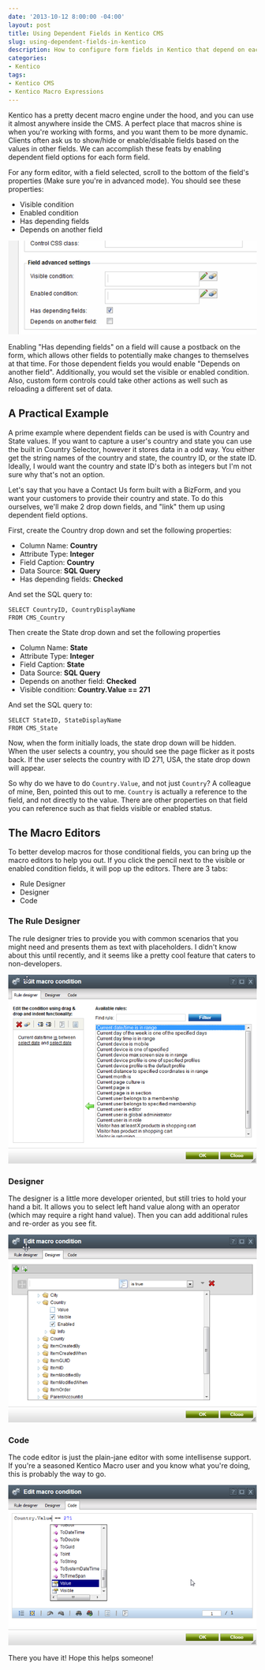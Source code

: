 ```yaml
---
date: '2013-10-12 8:00:00 -04:00'
layout: post
title: Using Dependent Fields in Kentico CMS
slug: using-dependent-fields-in-kentico
description: How to configure form fields in Kentico that depend on eachother.  Hide/show or enable/disable fields based on values in other fields.
categories:
- Kentico
tags:
- Kentico CMS
- Kentico Macro Expressions
---
```


Kentico has a pretty decent macro engine under the hood, and you can use it almost anywhere inside the CMS.  A perfect place that macros shine is when you're working with forms, and you want them to be more dynamic.  Clients often ask us to show/hide or enable/disable fields based on the values in other fields.  We can accomplish these feats by enabling dependent field options for each form field.

For any form editor, with a field selected, scroll to the bottom of the field's properties (Make sure you're in advanced mode).  You should see these properties:

- Visible condition
- Enabled condition
- Has depending fields
- Depends on another field

![Dependent field settings](/assets/images/2013-10-12-using-dependent-fields-in-kentico/dependent-field-settings.png)

Enabling "Has depending fields" on a field will cause a postback on the form, which allows other fields to potentially make changes to themselves at that time.  For those dependent fields you would enable "Depends on another field".  Additionally, you would set the visible or enabled condition.  Also, custom form controls could take other actions as well such as reloading a different set of data. 

## A Practical Example

A prime example where dependent fields can be used is with Country and State values.  If you want to capture a user's country and state you can use the built in Country Selector, however it stores data in a odd way.  You either get the string names of the country and state, the country ID, or the state ID.  Ideally, I would want the country and state ID's both as integers but I'm not sure why that's not an option.

Let's say that you have a Contact Us form built with a BizForm, and you want your customers to provide their country and state.  To do this ourselves, we'll make 2 drop down fields, and "link" them up using dependent field options.

First, create the Country drop down and set the following properties:

- Column Name: **Country**
- Attribute Type: **Integer**
- Field Caption: **Country**
- Data Source: **SQL Query**
- Has depending fields: **Checked**

And set the SQL query to:

	SELECT CountryID, CountryDisplayName
	FROM CMS_Country

Then create the State drop down and set the following properties

- Column Name: **State**
- Attribute Type: **Integer**
- Field Caption: **State**
- Data Source: **SQL Query**
- Depends on another field: **Checked**
- Visible condition: **Country.Value == 271**

And set the SQL query to:

	SELECT StateID, StateDisplayName
	FROM CMS_State

Now, when the form initially loads, the state drop down will be hidden. When the user selects a country, you should see the page flicker as it posts back.  If the user selects the country with ID 271, USA, the state drop down will appear.

So why do we have to do `Country.Value`, and not just `Country`?  A colleague of mine, Ben, pointed this out to me.  `Country` is actually a reference to the field, and not directly to the value.  There are other properties on that field you can reference such as that fields visible or enabled status.

## The Macro Editors

To better develop macros for those conditional fields, you can bring up the macro editors to help you out.  If you click the pencil next to the visible or enabled condition fields, it will pop up the editors.  There are 3 tabs:

- Rule Designer
- Designer
- Code

### The Rule Designer

The rule designer tries to provide you with common scenarios that you might need and presents them as text with placeholders.  I didn't know about this until recently, and it seems like a pretty cool feature that caters to non-developers. 

![Dependent field settings](/assets/images/2013-10-12-using-dependent-fields-in-kentico/macro-editor-rule-designer.png)

### Designer

The designer is a little more developer oriented, but still tries to hold your hand a bit.  It allows you to select left hand value along with an operator (which may require a right hand value).  Then you can add additional rules and re-order as you see fit.

![Dependent field settings](/assets/images/2013-10-12-using-dependent-fields-in-kentico/macro-editor-designer.png)

### Code

The code editor is just the plain-jane editor with some intellisense support.  If you're a seasoned Kentico Macro user and you know what you're doing, this is probably the way to go. 

![Dependent field settings](/assets/images/2013-10-12-using-dependent-fields-in-kentico/macro-editor-code.png)

There you have it!  Hope this helps someone!